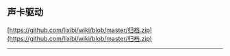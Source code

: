 ## 声卡驱动

[https://github.com/lixibi/wiki/blob/master/归档.zip](https://github.com/lixibi/wiki/blob/master/归档.zip)

---

